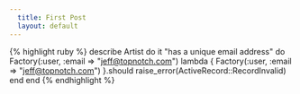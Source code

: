 ```yaml
---
  title: First Post
  layout: default
---
```


{% highlight ruby %}
describe Artist do
  it "has a unique email address" do
    Factory(:user, :email => "jeff@topnotch.com")
    lambda { Factory(:user, :email => "jeff@topnotch.com") }.should
    raise_error(ActiveRecord::RecordInvalid)
  end
end
{% endhighlight %}

